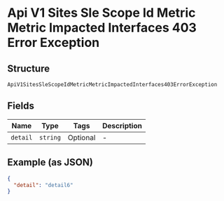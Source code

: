 
# Api V1 Sites Sle Scope Id Metric Metric Impacted Interfaces 403 Error Exception

## Structure

`ApiV1SitesSleScopeIdMetricMetricImpactedInterfaces403ErrorException`

## Fields

| Name | Type | Tags | Description |
|  --- | --- | --- | --- |
| `detail` | `string` | Optional | - |

## Example (as JSON)

```json
{
  "detail": "detail6"
}
```


